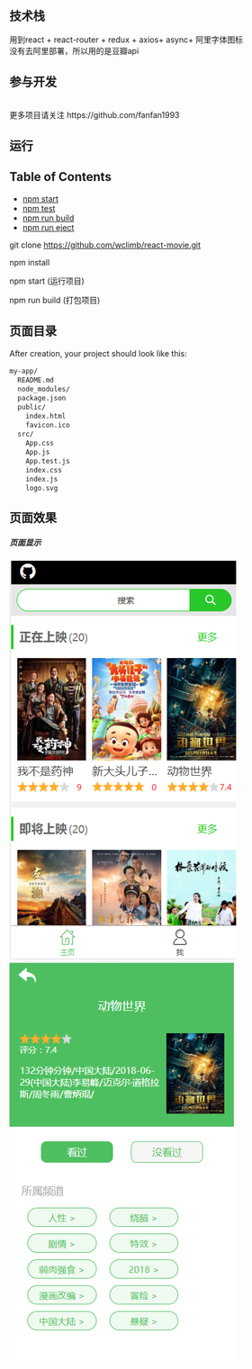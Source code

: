 
## 技术栈
用到react + react-router + redux + axios+ async+ 阿里字体图标
<br>
没有去阿里部署，所以用的是豆瓣api

## 参与开发
<br>
更多项目请关注 https://github.com/fanfan1993
<br>

## 运行
## Table of Contents

  - [npm start](#npm-start)
  - [npm test](#npm-test)
  - [npm run build](#npm-run-build)
  - [npm run eject](#npm-run-eject)
  
git clone https://github.com/wclimb/react-movie.git

npm install  

npm start (运行项目)

npm run build (打包项目)


  ## 页面目录
After creation, your project should look like this:

```
my-app/
  README.md
  node_modules/
  package.json
  public/
    index.html
    favicon.ico
  src/
    App.css
    App.js
    App.test.js
    index.css
    index.js
    logo.svg
```
## 页面效果
##### 页面显示
![screenshot](./screenshot/1.png)
![screenshot](./screenshot/2.png)



